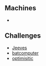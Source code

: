 

## Machines

*


## Challenges

* [Jeeves](/labnotes/htb/challenges_jeeves.md)
* [batcomputer](/labnotes/htb/challenges_batcomputer.md)
* [optimisitic](/labnotes/htb/challenges_optimistic.md)

